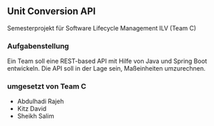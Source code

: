 ## Unit Conversion API
Semesterprojekt für Software Lifecycle Management ILV (Team C)

### Aufgabenstellung
Ein Team soll eine REST-based API mit Hilfe von Java und Spring Boot entwickeln.
Die API soll in der Lage sein, Maßeinheiten umzurechnen.

### umgesetzt von Team C
- Abdulhadi Rajeh
- Kitz David
- Sheikh Salim
